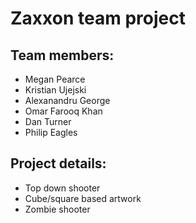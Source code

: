 # Zaxxon team project

## Team members:

* Megan Pearce
* Kristian Ujejski
* Alexanandru George
* Omar Farooq Khan
* Dan Turner
* Philip Eagles

## Project details:

* Top down shooter
* Cube/square based artwork
* Zombie shooter
